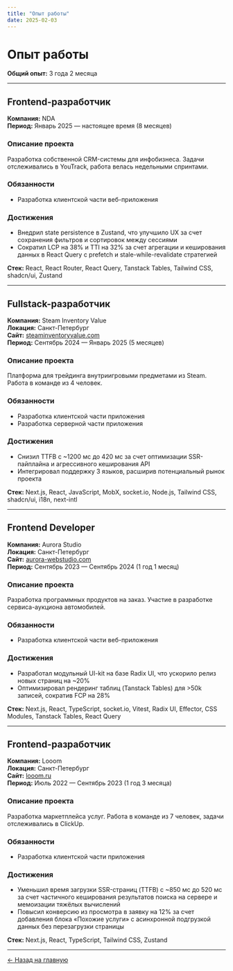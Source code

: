 ```yaml
---
title: "Опыт работы"
date: 2025-02-03
---
```


# Опыт работы

**Общий опыт:** 3 года 2 месяца

---

## Frontend-разработчик
**Компания:** NDA  
**Период:** Январь 2025 — настоящее время (8 месяцев)

### Описание проекта
Разработка собственной CRM-системы для инфобизнеса. Задачи отслеживались в YouTrack, работа велась недельными спринтами.

### Обязанности
- Разработка клиентской части веб-приложения

### Достижения
- Внедрил state persistence в Zustand, что улучшило UX за счет сохранения фильтров и сортировок между сессиями
- Сократил LCP на 38% и TTI на 32% за счет агрегации и кеширования данных в React Query с prefetch и stale-while-revalidate стратегией

**Стек:** React, React Router, React Query, Tanstack Tables, Tailwind CSS, shadcn/ui, Zustand

---

## Fullstack-разработчик
**Компания:** Steam Inventory Value  
**Локация:** Санкт-Петербург  
**Сайт:** [steaminventoryvalue.com](https://steaminventoryvalue.com)  
**Период:** Сентябрь 2024 — Январь 2025 (5 месяцев)

### Описание проекта
Платформа для трейдинга внутриигровыми предметами из Steam. Работа в команде из 4 человек.

### Обязанности
- Разработка клиентской части приложения
- Разработка серверной части приложения

### Достижения
- Снизил TTFB с ~1200 мс до 420 мс за счет оптимизации SSR-пайплайна и агрессивного кеширования API
- Интегрировал поддержку 3 языков, расширив потенциальный рынок проекта

**Стек:** Next.js, React, JavaScript, MobX, socket.io, Node.js, Tailwind CSS, shadcn/ui, i18n, next-intl

---

## Frontend Developer
**Компания:** Aurora Studio  
**Локация:** Санкт-Петербург  
**Сайт:** [aurora-webstudio.com](https://aurora-webstudio.com/)  
**Период:** Сентябрь 2023 — Сентябрь 2024 (1 год 1 месяц)

### Описание проекта
Разработка программных продуктов на заказ. Участие в разработке сервиса-аукциона автомобилей.

### Обязанности
- Разработка клиентской части веб-приложения

### Достижения
- Разработал модульный UI-kit на базе Radix UI, что ускорило релиз новых страниц на ~20%
- Оптимизировал рендеринг таблиц (Tanstack Tables) для >50k записей, сократив FCP на 28%

**Стек:** Next.js, React, TypeScript, socket.io, Vitest, Radix UI, Effector, CSS Modules, Tanstack Tables, React Query

---

## Frontend-разработчик
**Компания:** Looom  
**Локация:** Санкт-Петербург  
**Сайт:** [looom.ru](https://looom.ru)  
**Период:** Июль 2022 — Сентябрь 2023 (1 год 3 месяца)

### Описание проекта
Разработка маркетплейса услуг. Работа в команде из 7 человек, задачи отслеживались в ClickUp.

### Обязанности
- Разработка клиентской части приложения

### Достижения
- Уменьшил время загрузки SSR-страниц (TTFB) с ~850 мс до 520 мс за счет частичного кеширования результатов поиска на сервере и мемоизации тяжёлых вычислений
- Повысил конверсию из просмотра в заявку на 12% за счет добавления блока «Похожие услуги» с асинхронной подгрузкой данных без перезагрузки страницы

**Стек:** Next.js, React, TypeScript, Tailwind CSS, Zustand

---

[← Назад на главную](/)